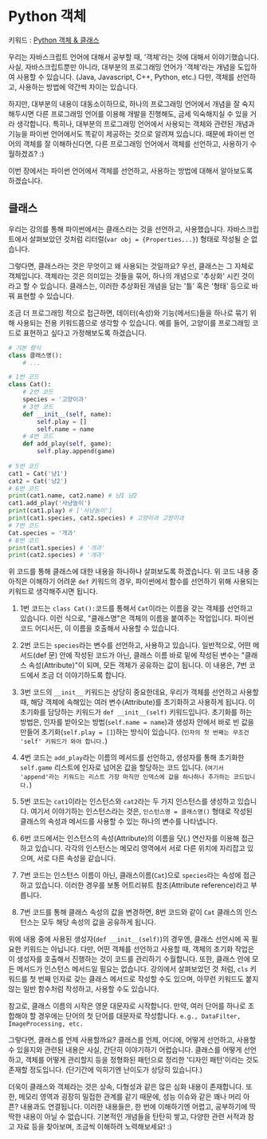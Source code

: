 # Python 객체
키워드 : [Python 객체 &amp; 클래스](https://docs.python.org/ko/3.7/tutorial/classes.html)

우리는 자바스크립트 언어에 대해서 공부할 때, '객체'라는 것에 대해서 이야기했습니다. 사실, 자바스크립트뿐만 아니라, 대부분의 프로그래밍 언어가 '객체'라는 개념을 도입하여 사용할 수 있습니다. (Java, Javascript, C++, Python, etc.) 다만, 객체를 선언하고, 사용하는 방법에 약간씩 차이는 있습니다. 

하지만, 대부분의 내용이 대동소이하므로, 하나의 프로그래밍 언어에서 개념을 잘 숙지해두시면 다른 프로그래밍 언어를 이용해 개발을 진행해도, 금세 익숙해지실 수 있을 거라 생각합니다. 특히나, 대부분의 프로그래밍 언어에서 사용되는 객체와 관련된 개념과 기능을 파이썬 언어에서도 똑같이 제공하는 것으로 알려져 있습니다. 때문에 파이썬 언어의 객체를 잘 이해하신다면, 다른 프로그래밍 언어에서 객체를 선언하고, 사용하기 수월하겠죠? :)

이번 장에서는 파이썬 언어에서 객체를 선언하고, 사용하는 방법에 대해서 알아보도록 하겠습니다. 

## 클래스
우리는 강의를 통해 파이썬에서는 클래스라는 것을 선언하고, 사용했습니다. 자바스크립트에서 살펴보았던 것처럼 리터럴(`var obj = {Properties...}`) 형태로 작성될 순 없습니다. 

그렇다면, 클래스라는 것은 무엇이고 왜 사용되는 것일까요? 우선, 클래스는 그 자체로 객체입니다. 객체라는 것은 의미있는 것들을 묶어, 하나의 개념으로 '추상화' 시킨 것이라고 할 수 있습니다. 클래스는, 이러한 추상화된 개념을 담는 '틀' 혹은 '형태' 등으로 바꿔 표현할 수 있습니다. 

조금 더 프로그래밍 적으로 접근하면, 데이터(속성)와 기능(메서드)들을 하나로 묶기 위해 사용되는 전용 키워드쯤으로 생각할 수 있습니다. 예를 들어, 고양이를 프로그래밍 코드로 표현하고 싶다고 가정해보도록 하겠습니다.
```python
# 기본 형식
class 클래스명():
    # ...

# 1번 코드
class Cat():
    # 2번 코드
    species = '고양이과'
    # 3번 코드
    def __init__(self, name):
        self.play = []
        self.name = name
    # 4번 코드
    def add_play(self, game):
        self.play.append(game)
    
# 5번 코드
cat1 = Cat('냥1')
cat2 = Cat('냥2')
# 6번 코드
print(cat1.name, cat2.name) # 냥1 냥2
cat1.add_play('사냥놀이')
print(cat1.play) # ['사냥놀이']
print(cat1.species, cat2.species) # 고양이과 고양이과
# 7번 코드
Cat.species = '개과'
# 8번 코드
print(cat1.species) # '개과'
print(cat2.species) # '개과'
```
위 코드를 통해 클래스에 대한 내용을 하나하나 살펴보도록 하겠습니다. 위 코드 내용 중 아직은 이해하기 어려운 `def` 키워드의 경우, 파이썬에서 함수를 선언하기 위해 사용되는 키워드로 생각해주시면 됩니다. 

1. 1번 코드는 `class Cat():`코드를 통해서 `Cat`이라는 이름을 갖는 객체를 선언하고 있습니다. 이런 식으로, "클래스명"은 객체의 이름을 붙여주는 작업입니다. 파이썬 코드 어디서든, 이 이름을 호출해서 사용할 수 있습니다.

2. 2번 코드는 `species`라는 변수를 선언하고, 사용하고 있습니다. 일반적으로, 어떤 메서드(def 문) 안에 작성된 코드가 아닌, 클래스 이름 바로 밑에 작성된 변수는 "클래스 속성(Attribute)"이 되며, 모든 객체가 공유하는 값이 됩니다. 이 내용은, 7번 코드에서 조금 더 이야기하도록 합니다.

3. 3번 코드의 `__init__` 키워드는 상당히 중요한데요, 우리가 객체를 선언하고 사용할 때, 해당 객체에 속해있는 여러 변수(Attribute)를 초기화하고 사용하게 됩니다. 이 초기화를 담당하는 키워드가 `def __init__(self)` 키워드입니다. 초기화를 하는 방법은, 인자를 받아오는 방법(`self.name = name`)과 생성자 안에서 바로 빈 값을 만들어 초기화(`self.play = []`)하는 방식이 있습니다. (`인자의 첫 번째는 무조건 'self' 키워드가 와야 합니다.`) 

4. 4번 코드는 `add_play`라는 이름의 메서드를 선언하고, 생성자를 통해 초기화한 `self.game` 리스트에 인자로 넘어온 값을 할당하는 코드 입니다. (`여기서 'append'라는 키워드는 리스트 가장 마직만 인덱스에 값을 하나하나 추가하는 코드입니다.`)

5. 5번 코드는 `cat1`이라는 인스턴스와 `cat2`라는 두 가지 인스턴스를 생성하고 있습니다. 여기서 이야기하는 인스턴스라는 것은, `인스턴스명 = 클래스명()` 형태로 작성된 클래스의 속성과 메서드를 사용할 수 있는 하나의 변수를 나타냅니다.

6. 6번 코드에서는 인스턴스의 속성(Attribute)의 이름을 닷(.) 연산자를 이용해 접근하고 있습니다. 각각의 인스턴스는 메모리 영역에서 서로 다른 위치에 자리잡고 있으며, 서로 다른 속성을 같습니다.

7. 7번 코드는 인스턴스 이름이 아닌, 클래스이름(`Cat`)으로 `species`라는 속성에 접근하고 있습니다. 이러한 경우를 보통 어트리뷰트 참조(Attribute reference)라고 부릅니다. 

8. 7번 코드를 통해 클래스 속성의 값을 변경하면, 8번 코드와 같이 `Cat` 클래스의 인스턴스는 모두 해당 속성의 값을 공유하게 됩니다.

위에 내용 중에 사용된 생성자(`def __init__(self)`)의 경우엔, 클래스 선언시에 꼭 필요한 키워드는 아닙니다. 다만, 어떤 객체를 선언하고 사용할 때, 객체의 초기화 작업은 이 생성자를 호출해서 진행하는 것이 코드를 관리하기 수월합니다. 또한, 클래스 안에 모든 메서드가 인스턴스 메서드일 필요는 없습니다. 강의에서 살펴보았던 것 처럼, `cls` 키워드를 첫 번째 인자로 갖는 클래스 메서드로 작성할 수도 있으며, 아무런 키워드도 붙지 않는 일반 함수처럼 작성하고, 사용할 수도 있습니다.

참고로, 클래스 이름의 시작은 영문 대문자로 시작합니다. 만약, 여러 단어를 하나로 조합해야 할 경우에는 단어의 첫 단어를 대문자로 작성합니다. `e.g., DataFilter, ImageProcessing, etc.`

그렇다면, 클래스를 언제 사용할까요? 클래스를 언제, 어디에, 어떻게 선언하고, 사용할 수 있을지와 관련된 내용은 사실, 간단히 이야기하기 어렵습니다. 클래스를 어떻게 선언하고, 객체를 어떻게 관리할지 등을 정형화된 패턴으로 정리한 '디자인 패턴'이라는 것도 존재할 정도입니다. (단기간에 익히기엔 난이도가 상당히 있습니다.)

더욱이 클래스와 객체라는 것은 상속, 다형성과 같은 많은 심화 내용이 존재합니다. 또한, 메모리 영역과 굉장히 밀접한 관계를 같기 때문에, 성능 이슈와 같은 꽤나 머리 아픈? 내용과도 연결됩니다. 이러한 내용들은, 한 번에 이해하기엔 어렵고, 공부하기에 딱딱한 내용이 아닐 수 없습니다. 기본적인 개념들을 탄탄히 쌓고, 다양한 관련 서적과 참고 자료 등을 찾아보며, 조금씩 이해하려 노력해보세요! :) 